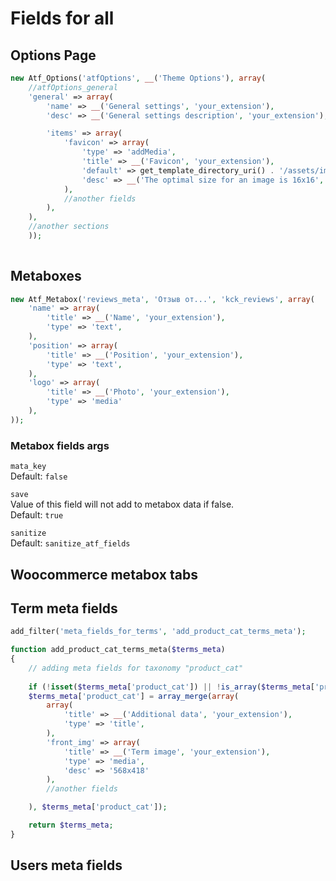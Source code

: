 # Fields for all

## Options Page

```php
new Atf_Options('atfOptions', __('Theme Options'), array(
    //atfOptions_general
    'general' => array(
        'name' => __('General settings', 'your_extension'),
        'desc' => __('General settings description', 'your_extension'),

        'items' => array(
            'favicon' => array(
                'type' => 'addMedia',
                'title' => __('Favicon', 'your_extension'),
                'default' => get_template_directory_uri() . '/assets/img/logo.png',
                'desc' => __('The optimal size for an image is 16x16', 'your_extension'),
            ),
            //another fields
        ),
    ),
    //another sections
    ));
        
```


## Metaboxes

```php
new Atf_Metabox('reviews_meta', 'Отзыв от...', 'kck_reviews', array(
	'name' => array(
		'title' => __('Name', 'your_extension'),
		'type' => 'text',
	),
	'position' => array(
		'title' => __('Position', 'your_extension'),
		'type' => 'text',
	),
	'logo' => array(
		'title' => __('Photo', 'your_extension'),
		'type' => 'media'
	),
));
```
### Metabox fields args

`mata_key`<br/> 
 Default: `false`

`save` <br/> 
 Value of this field will not add to metabox data if false. <br />
 Default: `true`
 
`sanitize` <br />
 Default: `sanitize_atf_fields`
 
 
 
## Woocommerce metabox tabs


## Term meta fields

```php
add_filter('meta_fields_for_terms', 'add_product_cat_terms_meta');

function add_product_cat_terms_meta($terms_meta)
{
    // adding meta fields for taxonomy "product_cat"
        
    if (!isset($terms_meta['product_cat']) || !is_array($terms_meta['product_cat'])) $terms_meta['product_cat'] = array();
    $terms_meta['product_cat'] = array_merge(array(
        array(
            'title' => __('Additional data', 'your_extension'),
            'type' => 'title',
        ),
        'front_img' => array(
            'title' => __('Term image', 'your_extension'),
            'type' => 'media',
            'desc' => '568x418'
        ),
        //another fields

    ), $terms_meta['product_cat']);

    return $terms_meta;
}

```


## Users meta fields

